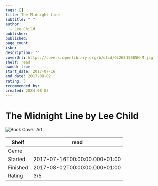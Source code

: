 ```yaml
---
tags: []
title: The Midnight Line
subtitle: " "
author:
  - Lee Child
publisher: 
published: 
page_count: 
isbn: 
description: ""
coverUrl: https://covers.openlibrary.org/b/olid/OL26815685M-M.jpg
shelf: read
owned: true
start_date: 2017-07-16
end_date: 2017-08-02
rating: 3
recommended_by: 
created: 2024-08-03
---
```


# The Midnight Line by Lee Child

![Book Cover Art](https://covers.openlibrary.org/b/olid/OL26815685M-M.jpg)

| Shelf | read |
| --- | --- |
| Genre |  |
| Started | 2017-07-16T00:00:00.000+01:00 |
| Finished | 2017-08-02T00:00:00.000+01:00 |
| Rating | 3/5 |

